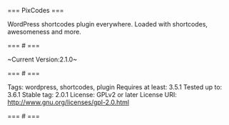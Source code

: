 === PixCodes ===

WordPress shortcodes plugin everywhere. Loaded with shortcodes, awesomeness and more.

=== # ===

~Current Version:2.1.0~

=== # ===

Tags: wordpress, shortcodes, plugin
Requires at least: 3.5.1
Tested up to: 3.6.1
Stable tag: 2.0.1
License: GPLv2 or later
License URI: http://www.gnu.org/licenses/gpl-2.0.html

=== # ===

